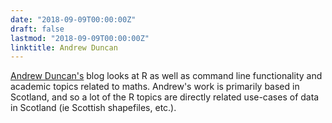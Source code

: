 ```yaml
---
date: "2018-09-09T00:00:00Z"
draft: false
lastmod: "2018-09-09T00:00:00Z"
linktitle: Andrew Duncan
---
```


[Andrew Duncan's](https://www.aj2duncan.com/) blog looks at R as well as command line functionality and academic topics related to maths. Andrew's work is primarily based in Scotland, and so a lot of the R topics are directly related use-cases of data in Scotland (ie Scottish shapefiles, etc.).